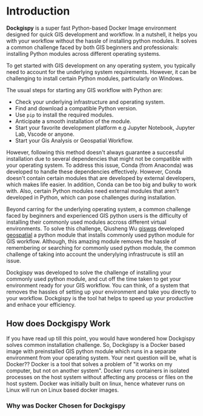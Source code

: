 # Introduction
**Dockgispy** is a super fast Python-based Docker Image environment designed for quick GIS development and workflow. In a nutshell, it helps you with your workflow without the hassle of installing python modules.  It solves a common challenge faced by both GIS beginners and professionals: installing Python modules across different operating systems.

To get started with GIS development on any operating system, you typically need to account for the underlying system requirements. However, it can be challenging to install certain Python modules, particularly on Windows.

The usual steps for starting any GIS workflow with Python are:

- Check your underlying infrastructure and operating system.
- Find and download a compatible Python version.
- Use `pip` to install the required modules.
- Anticipate a smooth installation of the module.
- Start your favorite development platform e.g Jupyter Notebook, Jupyter Lab, Vscode or anyone.
- Start your Gis Analysis or Geospatial Workflow. 

However, following this method doesn't always guarantee a successful installation due to several dependencies that might not be compatible with your operating system. To address this issue, Conda (from Anaconda) was developed to handle these dependencies effectively. However, Conda doesn't contain certain modules that are developed by external developers, which makes life easier. In addition, Conda can be too big and bulky to work with. Also, certain Python modules need external modules that aren't developed in Python, which can pose challenges during installation.

Beyond carring for the underlying operating system, a common challenge faced by beginners and experienced GIS python users is the difficulty of installing their commonly used modules accross different virtual environments. To solve this challenge, Qiusheng Wu [giswqs](https://github.com/giswqs) developed [geospatial](https://pypi.org/project/geospatial/) a python module that installs commonly used python module for GIS workflow. Although, this amazing module removes the hassle of remembering or searching for commonly used python module, the common challenge of taking into account the underylying infrastrucute is still an issue. 

Dockgispy was developed to solve the challenge of installing your commonly used python module, and cut off the time taken to get your environment ready for your GIS workflow. You can think, of a system that removes the hassles of setting up your environment and take you directly to your workflow. Dockgispy is the tool hat helps to speed up your productive and enhace your efficiency.

## How does Dockgispy Work
If you have read up till this point, you would have wondered how Dockgispy solves common installation challenge. So, Dockgispy is a Docker based image with preinstalled GIS python module which runs in a separate environment from your operating system. Your next question will be, what is Docker?? Docker is a tool that solves a problem of "it works on my computer, but not on another system". Docker runs containers in isolated processes on the host system without affecting any process or files on the host system. Docker was initially built on linux, hence whatever runs on Linux will run on Linux based docker images. 
### Why was Docker Chosen for Dockgispy



